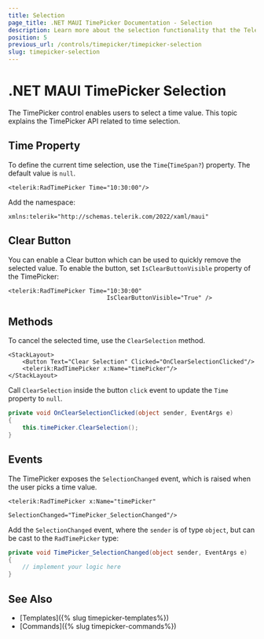 ```yaml
---
title: Selection
page_title: .NET MAUI TimePicker Documentation - Selection
description: Learn more about the selection functionality that the Telerik UI for .NET MAUI TimePicker control provides.
position: 5
previous_url: /controls/timepicker/timepicker-selection
slug: timepicker-selection
---
```


# .NET MAUI TimePicker Selection

The TimePicker control enables users to select a time value. This topic explains the TimePicker API related to time selection.

## Time Property

To define the current time selection, use the `Time`(`TimeSpan?`) property. The default value is `null`.

```XAML
<telerik:RadTimePicker Time="10:30:00"/>
```

Add the namespace:

```XAML
xmlns:telerik="http://schemas.telerik.com/2022/xaml/maui"
```

## Clear Button

You can enable a Clear button which can be used to quickly remove the selected value. To enable the button, set ``IsClearButtonVisible`` property of the TimePicker:

```XAML
<telerik:RadTimePicker Time="10:30:00"
                            IsClearButtonVisible="True" />
```

## Methods

To cancel the selected time, use the `ClearSelection` method.

```XAML
<StackLayout>
	<Button Text="Clear Selection" Clicked="OnClearSelectionClicked"/>
	<telerik:RadTimePicker x:Name="timePicker"/>
</StackLayout>
```

Call `ClearSelection` inside the button `click` event to update the `Time` property to `null`.

```C#
private void OnClearSelectionClicked(object sender, EventArgs e)
{
    this.timePicker.ClearSelection();
}
```

## Events

The TimePicker exposes the `SelectionChanged` event, which is raised when the user picks a time value.

```XAML
<telerik:RadTimePicker x:Name="timePicker"
                       SelectionChanged="TimePicker_SelectionChanged"/>
```

Add the `SelectionChanged` event, where the `sender` is of type `object`, but can be cast to the `RadTimePicker` type:

```C#
private void TimePicker_SelectionChanged(object sender, EventArgs e)
{
	// implement your logic here
}
```

## See Also

- [Templates]({% slug timepicker-templates%})
- [Commands]({% slug timepicker-commands%})

